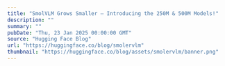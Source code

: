 ```yaml
---
title: "SmolVLM Grows Smaller – Introducing the 250M & 500M Models!"
description: ""
summary: ""
pubDate: "Thu, 23 Jan 2025 00:00:00 GMT"
source: "Hugging Face Blog"
url: "https://huggingface.co/blog/smolervlm"
thumbnail: "https://huggingface.co/blog/assets/smolervlm/banner.png"
---
```


